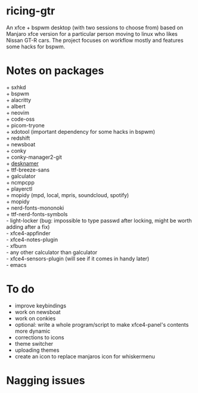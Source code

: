 # ricing-gtr
An xfce + bspwm desktop (with two sessions to choose from) based on Manjaro xfce version for a particular person moving to linux who likes Nissan GT-R cars. 
The project focuses on workflow mostly and features some hacks for bspwm.

# Notes on packages
\+ sxhkd <br>
\+ bspwm <br>
\+ alacritty <br>
\+ albert <br>
\+ neovim <br>
\+ code-oss <br>
\+ picom-tryone <br>
\+ xdotool (important dependency for some hacks in bspwm) <br>
\+ redshift <br>
\+ newsboat <br>
\+ conky <br>
\+ conky-manager2-git <br>
\+ [desknamer](https://gitlab.com/jallbrit/desknamer) <br>
\+ ttf-breeze-sans <br>
\+ galculator <br>
\+ ncmpcpp <br>
\+ playerctl <br>
\+ mopidy (mpd, local, mpris, soundcloud, spotify) <br>
\+ mopidy <br>
\+ nerd-fonts-mononoki <br>
\+ ttf-nerd-fonts-symbols <br>
\- light-locker (bug: impossible to type passwd after locking, might be worth adding after a fix)<br>
\- xfce4-appfinder <br>
\- xfce4-notes-plugin <br>
\- xfburn <br>
\- any other calculator than galculator <br>
\- xfce4-sensors-plugin (will see if it comes in handy later)<br>
\- emacs <br>

# To do
- improve keybindings
- work on newsboat
- work on conkies
- optional: write a whole program/script to make xfce4-panel's contents more dynamic
- corrections to icons
- theme switcher
- uploading themes
- create an icon to replace manjaros icon for whiskermenu

# Nagging issues

